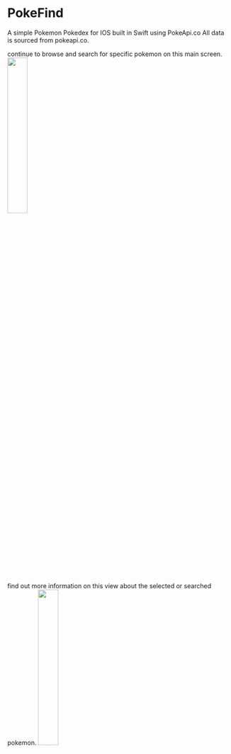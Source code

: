 # PokeFind
A simple Pokemon Pokedex for IOS built in Swift using PokeApi.co
All data is sourced from pokeapi.co.

continue to browse and search for specific pokemon on this main screen.
<img src="https://user-images.githubusercontent.com/34403438/115453016-267d5080-a1ed-11eb-9f6c-e45b17ec5c5c.png" width=30% height=30%>

find out more information on this view about the selected or searched pokemon.
<img src="https://user-images.githubusercontent.com/34403438/115453020-28471400-a1ed-11eb-86d9-5a9ede29f69b.png" width=30% height=30%>
